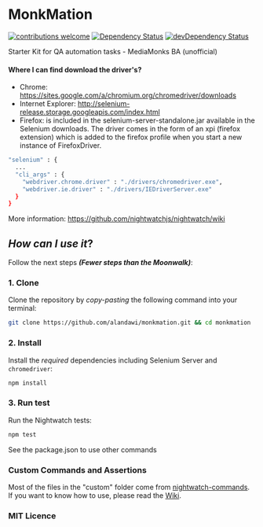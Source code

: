 # MonkMation
[![contributions welcome](https://img.shields.io/badge/contributions-welcome-brightgreen.svg?style=flat)](https://github.com/alandawi/monkmation/issues)
[![Dependency Status](https://david-dm.org/alandawi/monkmation.svg)](https://github.com/alandawi/monkmation)
[![devDependency Status](https://david-dm.org/alandawi/monkmation/dev-status.svg)](https://david-dm.org/alandawi/monkmation#info=devDependencies)

Starter Kit for QA automation tasks - MediaMonks BA (unofficial)


#### Where I can find download the driver's?

+ Chrome: https://sites.google.com/a/chromium.org/chromedriver/downloads
+ Internet Explorer: http://selenium-release.storage.googleapis.com/index.html
+ Firefox: is included in the selenium-server-standalone.jar available in the Selenium downloads. The driver comes in the form of an xpi (firefox extension) which is added to the firefox profile when you start a new instance of FirefoxDriver.

```sh
"selenium" : {
  ...
  "cli_args" : {
    "webdriver.chrome.driver" : "./drivers/chromedriver.exe",
    "webdriver.ie.driver" : "./drivers/IEDriverServer.exe"
  }
}
```

More information: https://github.com/nightwatchjs/nightwatch/wiki

## _How can I use it_?

Follow the next steps _**(Fewer steps than the Moonwalk)**_:

### 1. Clone

Clone the repository by _copy-pasting_ the following command into your terminal:

```sh
git clone https://github.com/alandawi/monkmation.git && cd monkmation
```

### 2. Install

Install the *required* dependencies
including Selenium Server and `chromedriver`:

```sh
npm install
```

### 3. Run test

Run the Nightwatch tests:

```sh
npm test
```

See the package.json to use other commands

### Custom Commands and Assertions

Most of the files in the "custom" folder come from [nightwatch-commands](https://github.com/mobify/nightwatch-commands). If you want to know how to use, please read the [Wiki](https://github.com/alandawi/monkmation/wiki).

### MIT Licence
